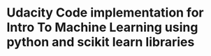 # Udacity Code implementation for Intro To Machine Learning using python and scikit learn libraries 

